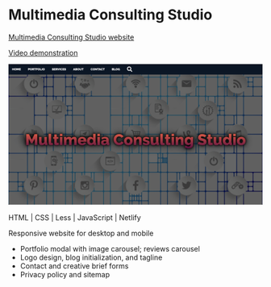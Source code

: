 # **Multimedia Consulting Studio**

[Multimedia Consulting Studio website](https://multimediaconsultingstudio.netlify.app/)

[Video demonstration](https://youtu.be/xhPFZnf4V4w)

![Multimedia Consulting Studio](multimedia-consulting-studio.png)

HTML | CSS | Less | JavaScript | Netlify

Responsive website for desktop and mobile

- Portfolio modal with image carousel; reviews carousel
- Logo design, blog initialization, and tagline
- Contact and creative brief forms
- Privacy policy and sitemap